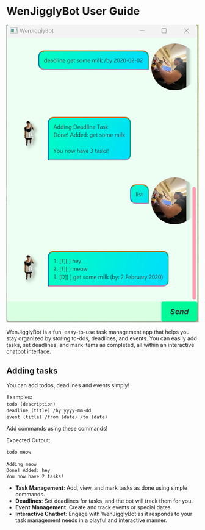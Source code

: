 # WenJigglyBot User Guide

![WenJigglyBot Screenshot](./Ui.png)

WenJigglyBot is a fun, easy-to-use task management app that helps you stay organized by storing to-dos, deadlines,
and
events. You can easily add tasks, set deadlines, and mark items as completed, all within an interactive chatbot
interface.

## Adding tasks

You can add todos, deadlines and events simply!

Examples:\
`todo (description)`\
`deadline (title) /by yyyy-mm-dd`\
`event (title) /from (date) /to (date)`

Add commands using these commands!

Expected Output:

```
todo meow

Adding meow
Done! Added: hey
You now have 2 tasks!
```

- **Task Management**: Add, view, and mark tasks as done using simple commands.
- **Deadlines**: Set deadlines for tasks, and the bot will track them for you.
- **Event Management**: Create and track events or special dates.
- **Interactive Chatbot**: Engage with WenJigglyBot as it responds to your task management needs in a playful and
  interactive manner.